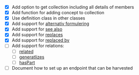 - [x] Add option to get collection including all details of members
- [x] Add function for adding concept to collection
- [x] Use definition class in other classes
- [x] Add support for [alternativ formulering](https://doc.difi.no/data/begrep-skos-ap-no/#_begrep_alternativformulering)
- [x] Add support for [see also](https://doc.difi.no/data/begrep-skos-ap-no/#_begrep_seogs%C3%A5)
- [x] Add support for [replaces](https://doc.difi.no/data/begrep-skos-ap-no/#_begrep_erstatter)
- [x] Add support for [replaced by](https://doc.difi.no/data/begrep-skos-ap-no/#_begrep_erstattesav)
- [ ] Add support for relations:
  - [ ] [related](https://doc.difi.no/data/begrep-skos-ap-no/#_begrep_assosiativrelasjon)
  - [ ] [generatlizes](https://doc.difi.no/data/begrep-skos-ap-no/#_begrep_generiskrelasjon)
  - [ ] [hasPart](https://doc.difi.no/data/begrep-skos-ap-no/#_begrep_partitivrelasjon)
- [ ] Document how to set up an endpoint that can be harvested
